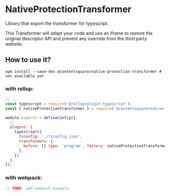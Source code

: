 # NativeProtectionTransformer

Library that export the transformer for typescript.

This Transformer will adapt your code and use an iframe to restore the original descriptor API and prevent any override from the third party website.

## How to use it?

```shell
npm install --save-dev @contentsquare/native-protection-transformer # not available yet
```

### with rollup:
```javascript
// ...
const typescript = require('@rollup/plugin-typescript');
const { nativeProtectionTransformer } = require('@contentsquare/native-protection-transformer');

module.exports = defineConfig({
  // ...
  plugins: [
    typescript({
      tsconfig: './tsconfig.json',
      transformers: {
        before: [{ type: 'program', factory: nativeProtectionTransformer }],
      },
    })
  ],
});
```

### with webpack:
```javascript
// TODO: add webpack exemple
```